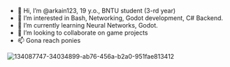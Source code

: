 - 👋 Hi, I’m @arkain123, 19 y.o., BNTU student (3-rd year)
- 👀 I’m interested in Bash, Networking, Godot development, C# Backend.
- 🌱 I’m currently learning Neural Networks, Godot.
- 💞️ I’m looking to collaborate on game projects
- 📫 Gona reach ponies

<!---
arkain123/arkain123 is a ✨ special ✨ repository because its `README.md` (this file) appears on your GitHub profile.
You can click the Preview link to take a look at your changes.
--->
![134087747-34034899-ab76-456a-b2a0-951fae813412](https://user-images.githubusercontent.com/90475819/170334640-5a9ab46d-9f42-4b2c-acd2-701a79f389b6.gif)
